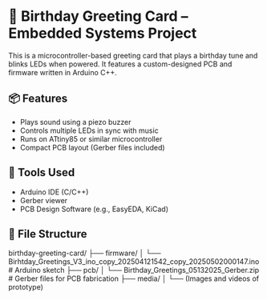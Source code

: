 # 🎂 Birthday Greeting Card – Embedded Systems Project

This is a microcontroller-based greeting card that plays a birthday tune and blinks LEDs when powered. It features a custom-designed PCB and firmware written in Arduino C++.

## 📦 Features
- Plays sound using a piezo buzzer
- Controls multiple LEDs in sync with music
- Runs on ATtiny85 or similar microcontroller
- Compact PCB layout (Gerber files included)

## 🧰 Tools Used
- Arduino IDE (C/C++)
- Gerber viewer
- PCB Design Software (e.g., EasyEDA, KiCad)

## 📁 File Structure
birthday-greeting-card/
├── firmware/
│ └── Birhtday_Greetings_V3_ino_copy_202504121542_copy_20250502000147.ino # Arduino sketch
├── pcb/
│ └── Birthday_Greetings_05132025_Gerber.zip # Gerber files for PCB fabrication
├── media/
│ └── (Images and videos of prototype)

